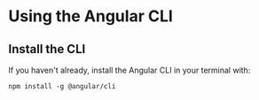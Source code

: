 # Using the Angular CLI

## Install the CLI

If you haven't already, install the Angular CLI in your terminal with:

```shell
npm install -g @angular/cli
```